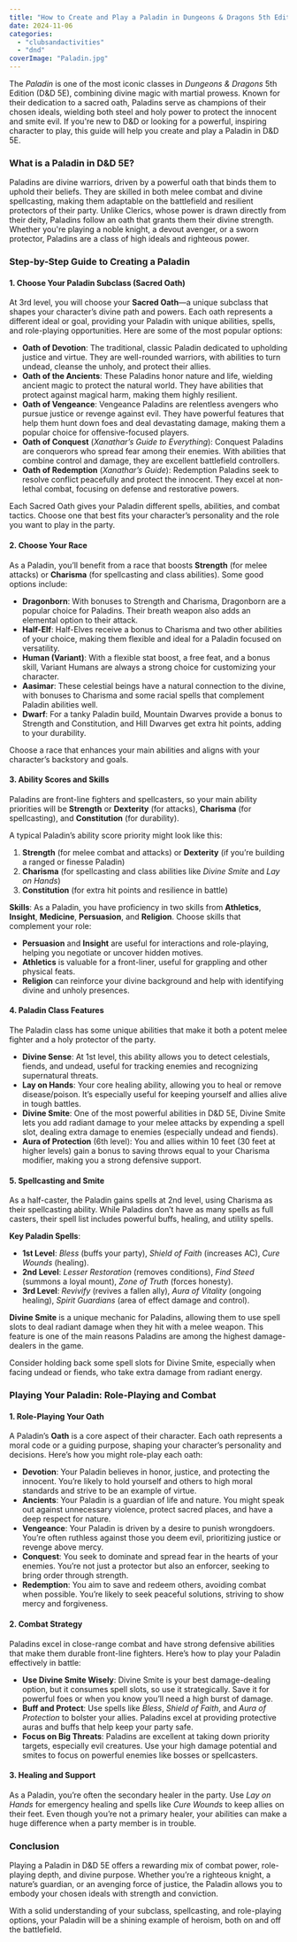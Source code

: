 ```yaml
---
title: "How to Create and Play a Paladin in Dungeons & Dragons 5th Edition"
date: 2024-11-06
categories: 
  - "clubsandactivities"
  - "dnd"
coverImage: "Paladin.jpg"
---
```


The _Paladin_ is one of the most iconic classes in _Dungeons & Dragons_ 5th Edition (D&D 5E), combining divine magic with martial prowess. Known for their dedication to a sacred oath, Paladins serve as champions of their chosen ideals, wielding both steel and holy power to protect the innocent and smite evil. If you're new to D&D or looking for a powerful, inspiring character to play, this guide will help you create and play a Paladin in D&D 5E.

### **What is a Paladin in D&D 5E?**

Paladins are divine warriors, driven by a powerful oath that binds them to uphold their beliefs. They are skilled in both melee combat and divine spellcasting, making them adaptable on the battlefield and resilient protectors of their party. Unlike Clerics, whose power is drawn directly from their deity, Paladins follow an oath that grants them their divine strength. Whether you're playing a noble knight, a devout avenger, or a sworn protector, Paladins are a class of high ideals and righteous power.

### **Step-by-Step Guide to Creating a Paladin**

#### 1\. **Choose Your Paladin Subclass (Sacred Oath)**

At 3rd level, you will choose your **Sacred Oath**—a unique subclass that shapes your character’s divine path and powers. Each oath represents a different ideal or goal, providing your Paladin with unique abilities, spells, and role-playing opportunities. Here are some of the most popular options:

- **Oath of Devotion**: The traditional, classic Paladin dedicated to upholding justice and virtue. They are well-rounded warriors, with abilities to turn undead, cleanse the unholy, and protect their allies.
- **Oath of the Ancients**: These Paladins honor nature and life, wielding ancient magic to protect the natural world. They have abilities that protect against magical harm, making them highly resilient.
- **Oath of Vengeance**: Vengeance Paladins are relentless avengers who pursue justice or revenge against evil. They have powerful features that help them hunt down foes and deal devastating damage, making them a popular choice for offensive-focused players.
- **Oath of Conquest** (_Xanathar’s Guide to Everything_): Conquest Paladins are conquerors who spread fear among their enemies. With abilities that combine control and damage, they are excellent battlefield controllers.
- **Oath of Redemption** (_Xanathar’s Guide_): Redemption Paladins seek to resolve conflict peacefully and protect the innocent. They excel at non-lethal combat, focusing on defense and restorative powers.

Each Sacred Oath gives your Paladin different spells, abilities, and combat tactics. Choose one that best fits your character’s personality and the role you want to play in the party.

#### 2\. **Choose Your Race**

As a Paladin, you’ll benefit from a race that boosts **Strength** (for melee attacks) or **Charisma** (for spellcasting and class abilities). Some good options include:

- **Dragonborn**: With bonuses to Strength and Charisma, Dragonborn are a popular choice for Paladins. Their breath weapon also adds an elemental option to their attack.
- **Half-Elf**: Half-Elves receive a bonus to Charisma and two other abilities of your choice, making them flexible and ideal for a Paladin focused on versatility.
- **Human (Variant)**: With a flexible stat boost, a free feat, and a bonus skill, Variant Humans are always a strong choice for customizing your character.
- **Aasimar**: These celestial beings have a natural connection to the divine, with bonuses to Charisma and some racial spells that complement Paladin abilities well.
- **Dwarf**: For a tanky Paladin build, Mountain Dwarves provide a bonus to Strength and Constitution, and Hill Dwarves get extra hit points, adding to your durability.

Choose a race that enhances your main abilities and aligns with your character’s backstory and goals.

#### 3\. **Ability Scores and Skills**

Paladins are front-line fighters and spellcasters, so your main ability priorities will be **Strength** or **Dexterity** (for attacks), **Charisma** (for spellcasting), and **Constitution** (for durability).

A typical Paladin’s ability score priority might look like this:

1. **Strength** (for melee combat and attacks) or **Dexterity** (if you’re building a ranged or finesse Paladin)
2. **Charisma** (for spellcasting and class abilities like _Divine Smite_ and _Lay on Hands_)
3. **Constitution** (for extra hit points and resilience in battle)

**Skills**: As a Paladin, you have proficiency in two skills from **Athletics**, **Insight**, **Medicine**, **Persuasion**, and **Religion**. Choose skills that complement your role:

- **Persuasion** and **Insight** are useful for interactions and role-playing, helping you negotiate or uncover hidden motives.
- **Athletics** is valuable for a front-liner, useful for grappling and other physical feats.
- **Religion** can reinforce your divine background and help with identifying divine and unholy presences.

#### 4\. **Paladin Class Features**

The Paladin class has some unique abilities that make it both a potent melee fighter and a holy protector of the party.

- **Divine Sense**: At 1st level, this ability allows you to detect celestials, fiends, and undead, useful for tracking enemies and recognizing supernatural threats.
- **Lay on Hands**: Your core healing ability, allowing you to heal or remove disease/poison. It’s especially useful for keeping yourself and allies alive in tough battles.
- **Divine Smite**: One of the most powerful abilities in D&D 5E, Divine Smite lets you add radiant damage to your melee attacks by expending a spell slot, dealing extra damage to enemies (especially undead and fiends).
- **Aura of Protection** (6th level): You and allies within 10 feet (30 feet at higher levels) gain a bonus to saving throws equal to your Charisma modifier, making you a strong defensive support.

#### 5\. **Spellcasting and Smite**

As a half-caster, the Paladin gains spells at 2nd level, using Charisma as their spellcasting ability. While Paladins don’t have as many spells as full casters, their spell list includes powerful buffs, healing, and utility spells.

**Key Paladin Spells**:

- **1st Level**: _Bless_ (buffs your party), _Shield of Faith_ (increases AC), _Cure Wounds_ (healing).
- **2nd Level**: _Lesser Restoration_ (removes conditions), _Find Steed_ (summons a loyal mount), _Zone of Truth_ (forces honesty).
- **3rd Level**: _Revivify_ (revives a fallen ally), _Aura of Vitality_ (ongoing healing), _Spirit Guardians_ (area of effect damage and control).

**Divine Smite** is a unique mechanic for Paladins, allowing them to use spell slots to deal radiant damage when they hit with a melee weapon. This feature is one of the main reasons Paladins are among the highest damage-dealers in the game.

Consider holding back some spell slots for Divine Smite, especially when facing undead or fiends, who take extra damage from radiant energy.

### **Playing Your Paladin: Role-Playing and Combat**

#### 1\. **Role-Playing Your Oath**

A Paladin’s **Oath** is a core aspect of their character. Each oath represents a moral code or a guiding purpose, shaping your character’s personality and decisions. Here’s how you might role-play each oath:

- **Devotion**: Your Paladin believes in honor, justice, and protecting the innocent. You’re likely to hold yourself and others to high moral standards and strive to be an example of virtue.
- **Ancients**: Your Paladin is a guardian of life and nature. You might speak out against unnecessary violence, protect sacred places, and have a deep respect for nature.
- **Vengeance**: Your Paladin is driven by a desire to punish wrongdoers. You’re often ruthless against those you deem evil, prioritizing justice or revenge above mercy.
- **Conquest**: You seek to dominate and spread fear in the hearts of your enemies. You’re not just a protector but also an enforcer, seeking to bring order through strength.
- **Redemption**: You aim to save and redeem others, avoiding combat when possible. You’re likely to seek peaceful solutions, striving to show mercy and forgiveness.

#### 2\. **Combat Strategy**

Paladins excel in close-range combat and have strong defensive abilities that make them durable front-line fighters. Here’s how to play your Paladin effectively in battle:

- **Use Divine Smite Wisely**: Divine Smite is your best damage-dealing option, but it consumes spell slots, so use it strategically. Save it for powerful foes or when you know you’ll need a high burst of damage.
- **Buff and Protect**: Use spells like _Bless_, _Shield of Faith_, and _Aura of Protection_ to bolster your allies. Paladins excel at providing protective auras and buffs that help keep your party safe.
- **Focus on Big Threats**: Paladins are excellent at taking down priority targets, especially evil creatures. Use your high damage potential and smites to focus on powerful enemies like bosses or spellcasters.

#### 3\. **Healing and Support**

As a Paladin, you’re often the secondary healer in the party. Use _Lay on Hands_ for emergency healing and spells like _Cure Wounds_ to keep allies on their feet. Even though you’re not a primary healer, your abilities can make a huge difference when a party member is in trouble.

### **Conclusion**

Playing a Paladin in D&D 5E offers a rewarding mix of combat power, role-playing depth, and divine purpose. Whether you’re a righteous knight, a nature’s guardian, or an avenging force of justice, the Paladin allows you to embody your chosen ideals with strength and conviction.

With a solid understanding of your subclass, spellcasting, and role-playing options, your Paladin will be a shining example of heroism, both on and off the battlefield.
